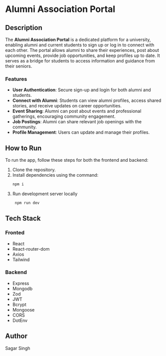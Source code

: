 # Alumni Association Portal

## Description
The **Alumni Association Portal** is a dedicated platform for a university, enabling alumni and current students to sign up or log in to connect with each other. The portal allows alumni to share their experiences, post about upcoming events, provide job opportunities, and keep profiles up to date. It serves as a bridge for students to access information and guidance from their seniors.

### Features
- **User Authentication**: Secure sign-up and login for both alumni and students.
- **Connect with Alumni**: Students can view alumni profiles, access shared stories, and receive updates on career opportunities.
- **Event Sharing**: Alumni can post about events and professional gatherings, encouraging community engagement.
- **Job Postings**: Alumni can share relevant job openings with the community.
- **Profile Management**: Users can update and manage their profiles.

## How to Run

To run the app, follow these steps for both the frontend and backend:

1. Clone the repository.
2. Install dependencies using the command:
   ```bash
   npm i
3. Run development server locally 
   ```bash
    npm run dev
## Tech Stack
  ### Fronted
  - React
  - React-router-dom
  - Axios
  - Tailwind
  ### Backend
  - Express
  - Mongodb
  - Zod
  - JWT
  - Bcrypt
  - Mongoose
  - CORS
  - DotEnv

## Author
Sagar Singh
